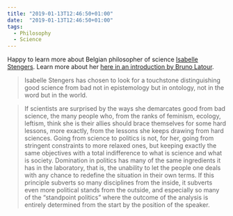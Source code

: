 ```yaml
---
title: "2019-01-13T12:46:50+01:00"
date:  "2019-01-13T12:46:50+01:00"
tags:
  - Philosophy
  - Science
---
```


Happy to learn more about Belgian philosopher of science [Isabelle Stengers](https://en.wikipedia.org/wiki/Isabelle_Stengers). Learn more about her [here in an introduction by Bruno Latour](http://www.bruno-latour.fr/sites/default/files/P-70%20Stengers-foreword.pdf).

> Isabelle Stengers has chosen to look for  a  touchstone  distinguishing  good  science  from  bad  not  in  epistemology  but  in ontology, not in the word but in the world.

> If scientists are surprised by the ways she demarcates good from bad science, the many  people  who,  from  the  ranks  of  feminism,  ecology,  leftism,  think  she  is  their allies should brace themselves for some hard lessons, more exactly, from the lessons she keeps drawing from hard sciences. Going from science to politics is not, for her, going from stringent constraints to more relaxed ones, but keeping exactly the same objectives   with   a   total   indifference   to   what   is   science   and   what   is   society. Domination  in  politics  has  many  of  the  same  ingredients  it  has  in  the  laboratory, that  is,  the  unability  to  let  the  people  one  deals  with  any  chance  to  redefine  the situation  in  their  own  terms.  If  this  principle  subverts  so  many  disciplines  from  the inside,  it  subverts  even  more  political  stands  from  the  outside,  and  especially  so many  of  the  “standpoint  politics”  where  the  outcome  of  the  analysis  is  entirely determined  from  the  start  by  the  position  of the  speaker.
